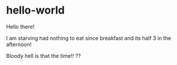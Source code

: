 # hello-world

Hello there!

I am starving had nothing to eat since breakfast and its half 3 in the afternoon!

Bloody hell is that the time!! ??
